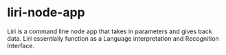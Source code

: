 # liri-node-app
Liri is a command line node app that takes in parameters and gives back data. Liri essentially function as a Language interpretation and Recognition Interface.
